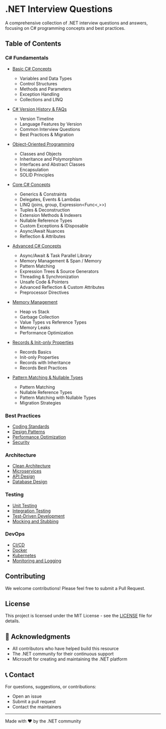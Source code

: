 # .NET Interview Questions

A comprehensive collection of .NET interview questions and answers, focusing on C# programming concepts and best practices.

## Table of Contents

### C# Fundamentals
- [Basic C# Concepts](csharp/basic.en.md)
  - Variables and Data Types
  - Control Structures
  - Methods and Parameters
  - Exception Handling
  - Collections and LINQ

- [C# Version History & FAQs](csharp/history.en.md)
  - Version Timeline
  - Language Features by Version
  - Common Interview Questions
  - Best Practices & Migration

- [Object-Oriented Programming](csharp/oop.en.md)
  - Classes and Objects
  - Inheritance and Polymorphism
  - Interfaces and Abstract Classes
  - Encapsulation
  - SOLID Principles

- [Core C# Concepts](csharp/core.en.md)
  - Generics & Constraints
  - Delegates, Events & Lambdas
  - LINQ (joins, group, Expression<Func<,>>)
  - Tuples & Deconstruction
  - Extension Methods & Indexers
  - Nullable Reference Types
  - Custom Exceptions & IDisposable
  - Async/Await Nuances
  - Reflection & Attributes

- [Advanced C# Concepts](csharp/advanced.en.md)
  - Async/Await & Task Parallel Library
  - Memory Management & Span<T> / Memory<T>
  - Pattern Matching
  - Expression Trees & Source Generators
  - Threading & Synchronization
  - Unsafe Code & Pointers
  - Advanced Reflection & Custom Attributes
  - Preprocessor Directives

- [Memory Management](csharp/memory.en.md)
  - Heap vs Stack
  - Garbage Collection
  - Value Types vs Reference Types
  - Memory Leaks
  - Performance Optimization

- [Records & Init-only Properties](csharp/records.en.md)
  - Records Basics
  - Init-only Properties
  - Records with Inheritance
  - Records Best Practices

- [Pattern Matching & Nullable Types](csharp/pattern_matching.en.md)
  - Pattern Matching
  - Nullable Reference Types
  - Pattern Matching with Nullable Types
  - Migration Strategies

### Best Practices
- [Coding Standards](csharp/coding-standards.en.md)
- [Design Patterns](csharp/design-patterns.en.md)
- [Performance Optimization](csharp/performance.en.md)
- [Security](csharp/security.en.md)

### Architecture
- [Clean Architecture](csharp/clean-architecture.en.md)
- [Microservices](csharp/microservices.en.md)
- [API Design](csharp/api-design.en.md)
- [Database Design](csharp/database-design.en.md)

### Testing
- [Unit Testing](csharp/unit-testing.en.md)
- [Integration Testing](csharp/integration-testing.en.md)
- [Test-Driven Development](csharp/tdd.en.md)
- [Mocking and Stubbing](csharp/mocking.en.md)

### DevOps
- [CI/CD](csharp/ci-cd.en.md)
- [Docker](csharp/docker.en.md)
- [Kubernetes](csharp/kubernetes.en.md)
- [Monitoring and Logging](csharp/monitoring.en.md)

## Contributing

We welcome contributions! Please feel free to submit a Pull Request.

## License

This project is licensed under the MIT License - see the [LICENSE](LICENSE) file for details.

## 🙏 Acknowledgments

- All contributors who have helped build this resource
- The .NET community for their continuous support
- Microsoft for creating and maintaining the .NET platform

## 📞 Contact

For questions, suggestions, or contributions:
- Open an issue
- Submit a pull request
- Contact the maintainers

---

Made with ❤️ by the .NET community

